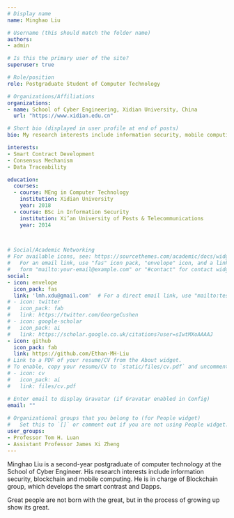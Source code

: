 ```yaml
---
# Display name
name: Minghao Liu

# Username (this should match the folder name)
authors:
- admin

# Is this the primary user of the site?
superuser: true

# Role/position
role: Postgraduate Student of Computer Technology

# Organizations/Affiliations
organizations:
- name: School of Cyber Engineering, Xidian University, China
  url: "https://www.xidian.edu.cn"

# Short bio (displayed in user profile at end of posts)
bio: My research interests include information security, mobile computing and blockchain.

interests:
- Smart Contract Development
- Consensus Mechanism
- Data Traceability

education:
  courses:
  - course: MEng in Computer Technology
    institution: Xidian University
    year: 2018
  - course: BSc in Information Security
    institution: Xi’an University of Posts & Telecommunications
    year: 2014 

    

# Social/Academic Networking
# For available icons, see: https://sourcethemes.com/academic/docs/widgets/#icons
#   For an email link, use "fas" icon pack, "envelope" icon, and a link in the
#   form "mailto:your-email@example.com" or "#contact" for contact widget.
social:
- icon: envelope
  icon_pack: fas
  link: 'lmh.xdu@gmail.com'  # For a direct email link, use "mailto:test@example.org".
# - icon: twitter
#   icon_pack: fab
#   link: https://twitter.com/GeorgeCushen
# - icon: google-scholar
#   icon_pack: ai
#   link: https://scholar.google.co.uk/citations?user=sIwtMXoAAAAJ
- icon: github
  icon_pack: fab
  link: https://github.com/Ethan-MH-Liu
# Link to a PDF of your resume/CV from the About widget.
# To enable, copy your resume/CV to `static/files/cv.pdf` and uncomment the lines below.  
# - icon: cv
#   icon_pack: ai
#   link: files/cv.pdf

# Enter email to display Gravatar (if Gravatar enabled in Config)
email: ""
  
# Organizational groups that you belong to (for People widget)
#   Set this to `[]` or comment out if you are not using People widget.  
user_groups:
- Professor Tom H. Luan
- Assistant Professor James Xi Zheng
---
```


Minghao Liu is a second-year postgraduate of computer technology at the School of Cyber Engineer. His research interests include information security, blockchain and mobile computing. He is in charge of Blockchain group, which develops the smart contrast and Dapps.

Great people are not born with the great, but in the process of growing up show its great.
